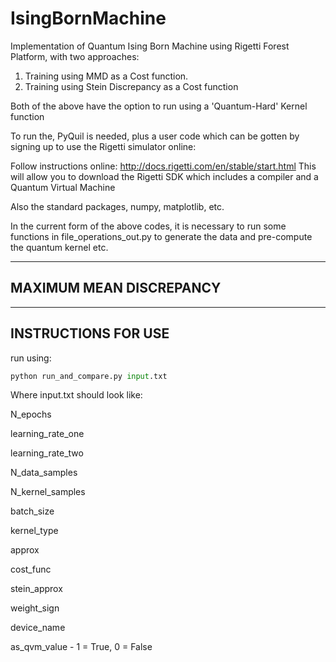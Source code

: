 # IsingBornMachine
Implementation of Quantum Ising Born Machine using Rigetti Forest Platform, with two approaches: 
1. Training using MMD as a Cost function.
2. Training using Stein Discrepancy as a Cost function

Both of the above have the option to run using a 'Quantum-Hard' Kernel function

To run the, PyQuil is needed, plus a user code which can be gotten by signing up to use the Rigetti simulator online:

Follow instructions online:
http://docs.rigetti.com/en/stable/start.html
This will allow you to download the Rigetti SDK which includes a compiler and a Quantum Virtual Machine

Also the standard packages, numpy, matplotlib, etc.

In the current form of the above codes, it is necessary to run some functions in
file_operations_out.py to generate the data and pre-compute the quantum kernel etc.

---------------------------------------------------------------------------------------------
MAXIMUM MEAN DISCREPANCY
----------------------------------------------------------------------------------------------

---------------------------------------------------------------------------------------------
INSTRUCTIONS FOR USE
---------------------------------------------------------------------------------------------

run using:

```python
python run_and_compare.py input.txt
```

Where input.txt should look like:

N_epochs

learning_rate_one

learning_rate_two

N_data_samples

N_kernel_samples

batch_size

kernel_type

approx

cost_func

stein_approx

weight_sign

device_name

as_qvm_value - 1 = True, 0 = False
